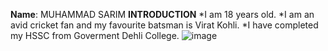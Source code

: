 **Name**: MUHAMMAD SARIM
**INTRODUCTION**
*I am 18 years old.
*I am an avid cricket fan and my favourite batsman is Virat Kohli.
*I have completed my HSSC from Goverment Dehli College.
![image](https://github.com/user-attachments/assets/5f331eb8-a207-4681-aae8-f9818651e898)
